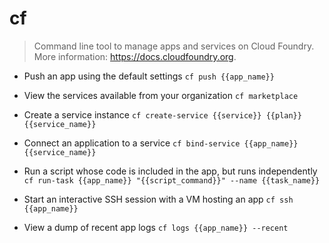 # cf
> Command line tool to manage apps and services on Cloud Foundry.
> More information: <https://docs.cloudfoundry.org>.

- Push an app using the default settings
`cf push {{app_name}}`

- View the services available from your organization
`cf marketplace`

- Create a service instance
`cf create-service {{service}} {{plan}} {{service_name}}`

- Connect an application to a service
`cf bind-service {{app_name}} {{service_name}}`

- Run a script whose code is included in the app, but runs independently
`cf run-task {{app_name}} "{{script_command}}" --name {{task_name}}`

- Start an interactive SSH session with a VM hosting an app
`cf ssh {{app_name}}`

- View a dump of recent app logs
`cf logs {{app_name}} --recent`
